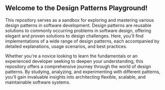 ## Welcome to the Design Patterns Playground!

This repository serves as a sandbox for exploring and mastering various design patterns in software development. Design patterns are reusable solutions to commonly occurring problems in software design, offering elegant and proven solutions to design challenges. Here, you'll find implementations of a wide range of design patterns, each accompanied by detailed explanations, usage scenarios, and best practices.

Whether you're a novice looking to learn the fundamentals or an experienced developer seeking to deepen your understanding, this repository offers a comprehensive journey through the world of design patterns. By studying, analyzing, and experimenting with different patterns, you'll gain invaluable insights into architecting flexible, scalable, and maintainable software systems.
